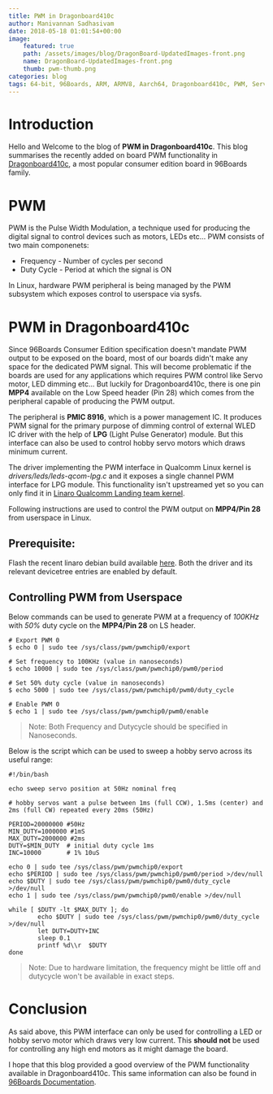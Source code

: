 ```yaml
---
title: PWM in Dragonboard410c
author: Manivannan Sadhasivam
date: 2018-05-18 01:01:54+00:00
image:
    featured: true
    path: /assets/images/blog/DragonBoard-UpdatedImages-front.png
    name: DragonBoard-UpdatedImages-front.png
    thumb: pwm-thumb.png
categories: blog
tags: 64-bit, 96Boards, ARM, ARMV8, Aarch64, Dragonboard410c, PWM, Servo Motor
---
```


# Introduction

Hello and Welcome to the blog of **PWM in Dragonboard410c**. This blog
summarises the recently added on board PWM functionality in [Dragonboard410c](/product/dragonboard410c/),
a most popular consumer edition board in 96Boards family.

# PWM

PWM is the Pulse Width Modulation, a technique used for producing the digital
signal to control devices such as motors, LEDs etc... PWM consists of two main
componenets:

- Frequency - Number of cycles per second
- Duty Cycle - Period at which the signal is ON

In Linux, hardware PWM peripheral is being managed by the PWM subsystem which
exposes control to userspace via sysfs.

# PWM in Dragonboard410c

Since 96Boards Consumer Edition specification doesn't mandate PWM output
to be exposed on the board, most of our boards didn't make any space for the
dedicated PWM signal. This will become problematic if the boards are used for
any applications which requires PWM control like Servo motor, LED dimming etc...
But luckily for Dragonboard410c, there is one pin **MPP4** available on the
Low Speed header (Pin 28) which comes from the peripheral capable of producing
the PWM output.

The peripheral is **PMIC 8916**, which is a power management IC. It produces
PWM signal for the primary purpose of dimming control of external WLED IC
driver with the help of **LPG** (Light Pulse Generator) module. But this
interface can also be used to control hobby servo motors which draws minimum
current.

The driver implementing the PWM interface in Qualcomm Linux kernel is
*drivers/leds/leds-qcom-lpg.c* and it exposes a single channel PWM interface
for LPG module. This functionality isn't upstreamed yet so you can only
find it in [Linaro Qualcomm Landing team kernel](https://git.linaro.org/landing-teams/working/qualcomm/kernel.git/log/?h=release/qcomlt-4.14).

Following instructions are used to control the PWM output on **MPP4/Pin 28**
from userspace in Linux.

## Prerequisite:

Flash the recent linaro debian build available [here](http://snapshots.linaro.org/96boards/dragonboard410c/linaro/debian/latest/).
Both the driver and its relevant devicetree entries are enabled by default.

## Controlling PWM from Userspace

Below commands can be used to generate PWM at a frequency of *100KHz* with
*50%* duty cycle on the **MPP4/Pin 28** on LS header.

```shell
# Export PWM 0
$ echo 0 | sudo tee /sys/class/pwm/pwmchip0/export

# Set frequency to 100KHz (value in nanoseconds)
$ echo 10000 | sudo tee /sys/class/pwm/pwmchip0/pwm0/period

# Set 50% duty cycle (value in nanoseconds)
$ echo 5000 | sudo tee /sys/class/pwm/pwmchip0/pwm0/duty_cycle

# Enable PWM 0
$ echo 1 | sudo tee /sys/class/pwm/pwmchip0/pwm0/enable
```

> Note: Both Frequency and Dutycycle should be specified in Nanoseconds.

Below is the script which can be used to sweep a hobby servo across its
useful range:

```shell
#!/bin/bash

echo sweep servo position at 50Hz nominal freq

# hobby servos want a pulse between 1ms (full CCW), 1.5ms (center) and 2ms (full CW) repeated every 20ms (50Hz)

PERIOD=20000000 #50Hz
MIN_DUTY=1000000 #1mS
MAX_DUTY=2000000 #2ms
DUTY=$MIN_DUTY  # initial duty cycle 1ms
INC=10000       # 1% 10uS

echo 0 | sudo tee /sys/class/pwm/pwmchip0/export
echo $PERIOD | sudo tee /sys/class/pwm/pwmchip0/pwm0/period >/dev/null
echo $DUTY | sudo tee /sys/class/pwm/pwmchip0/pwm0/duty_cycle >/dev/null
echo 1 | sudo tee /sys/class/pwm/pwmchip0/pwm0/enable >/dev/null

while [ $DUTY -lt $MAX_DUTY ]; do
        echo $DUTY | sudo tee /sys/class/pwm/pwmchip0/pwm0/duty_cycle >/dev/null
        let DUTY=DUTY+INC
        sleep 0.1
        printf %d\\r  $DUTY
done
```

> Note: Due to hardware limitation, the frequency might be little off and dutycycle
>       won't be available in exact steps.


# Conclusion

As said above, this PWM interface can only be used for controlling a LED or hobby
servo motor which draws very low current. This **should not** be used for
controlling any high end motors as it might damage the board.

I hope that this blog provided a good overview of the PWM functionality available
in Dragonboard410c. This same information can also be found in [96Boards Documentation](https://github.com/96boards/documentation/blob/master/consumer/dragonboard/dragonboard410c/guides/pmic-pwm.md).

